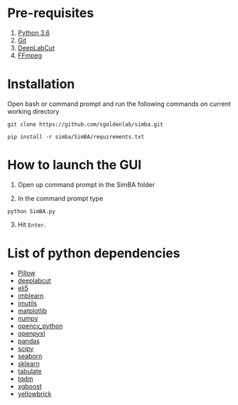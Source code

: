 # Pre-requisites
1. [Python 3.6](https://www.python.org/downloads/release/python-360/)
2. [Git](https://git-scm.com/downloads) 
3. [DeepLabCut](https://github.com/AlexEMG/DeepLabCut/blob/master/docs/installation.md)
4. [FFmpeg](https://m.wikihow.com/Install-FFmpeg-on-Windows)

# Installation
Open bash or command prompt and run the following commands on current working directory

```
git clone https://github.com/sgoldenlab/simba.git

pip install -r simba/SimBA/requirements.txt
```

# How to launch the GUI

1. Open up command prompt in the SimBA folder

2. In the command prompt type
```
python SimBA.py
```
3. Hit `Enter`.

# List of python dependencies
* [Pillow](https://github.com/python-pillow/Pillow)
* [deeplabcut](https://github.com/AlexEMG/DeepLabCut)
* [eli5](https://github.com/TeamHG-Memex/eli5)
* [imblearn](https://github.com/scikit-learn-contrib/imbalanced-learn/tree/master/imblearn)
* [imutils](https://github.com/jrosebr1/imutils)
* [matplotlib](https://github.com/matplotlib/matplotlib)
* [numpy](https://github.com/numpy/numpy)
* [opencv_python](https://github.com/skvark/opencv-python)
* [openpyxl](https://github.com/chronossc/openpyxl)
* [pandas](https://github.com/pandas-dev/pandas)
* [scipy](https://github.com/scipy/scipy)
* [seaborn](https://github.com/mwaskom/seaborn)
* [sklearn](https://github.com/scikit-learn/scikit-learn)
* [tabulate](https://bitbucket.org/astanin/python-tabulate/src/master/)
* [tqdm](https://github.com/tqdm/tqdm)
* [xgboost](https://github.com/dmlc/xgboost)
* [yellowbrick](https://github.com/DistrictDataLabs/yellowbrick)